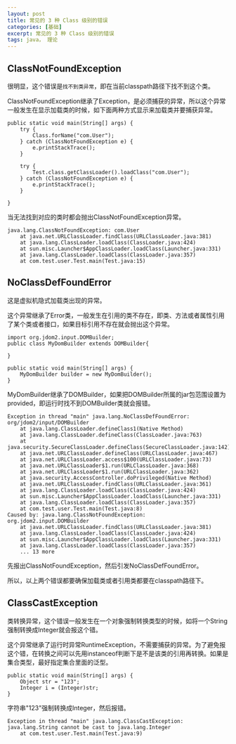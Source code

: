 ```yaml
---
layout: post
title: 常见的 3 种 Class 级别的错误
categories: [基础]
excerpt: 常见的 3 种 Class 级别的错误
tags: java， 理论  
---
```


## ClassNotFoundException

很明显，这个错误是`找不到类异常`，即在当前classpath路径下找不到这个类。

ClassNotFoundException继承了Exception，是必须捕获的异常，所以这个异常一般发生在显示加载类的时候，如下面两种方式显示来加载类并要捕获异常。

```
public static void main(String[] args) {
    try {
        Class.forName("com.User");
    } catch (ClassNotFoundException e) {
        e.printStackTrace();
    }

    try {
        Test.class.getClassLoader().loadClass("com.User");
    } catch (ClassNotFoundException e) {
        e.printStackTrace();
    }

}
```
当无法找到对应的类时都会抛出ClassNotFoundException异常。

```
java.lang.ClassNotFoundException: com.User
	at java.net.URLClassLoader.findClass(URLClassLoader.java:381)
	at java.lang.ClassLoader.loadClass(ClassLoader.java:424)
	at sun.misc.Launcher$AppClassLoader.loadClass(Launcher.java:331)
	at java.lang.ClassLoader.loadClass(ClassLoader.java:357)
	at com.test.user.Test.main(Test.java:15)
```

## NoClassDefFoundError

这是虚拟机隐式加载类出现的异常。

这个异常继承了Error类，一般发生在引用的类不存在，即类、方法或者属性引用了某个类或者接口，如果目标引用不存在就会抛出这个异常。

```
import org.jdom2.input.DOMBuilder;
public class MyDomBuilder extends DOMBuilder{

}
```
```
public static void main(String[] args) {
    MyDomBuilder builder = new MyDomBuilder();
}
```
MyDomBuilder继承了DOMBuilder，如果把DOMBuilder所属的jar包范围设置为provided，即运行时找不到DOMBuilder类就会报错。
```
Exception in thread "main" java.lang.NoClassDefFoundError: org/jdom2/input/DOMBuilder
	at java.lang.ClassLoader.defineClass1(Native Method)
	at java.lang.ClassLoader.defineClass(ClassLoader.java:763)
	at java.security.SecureClassLoader.defineClass(SecureClassLoader.java:142)
	at java.net.URLClassLoader.defineClass(URLClassLoader.java:467)
	at java.net.URLClassLoader.access$100(URLClassLoader.java:73)
	at java.net.URLClassLoader$1.run(URLClassLoader.java:368)
	at java.net.URLClassLoader$1.run(URLClassLoader.java:362)
	at java.security.AccessController.doPrivileged(Native Method)
	at java.net.URLClassLoader.findClass(URLClassLoader.java:361)
	at java.lang.ClassLoader.loadClass(ClassLoader.java:424)
	at sun.misc.Launcher$AppClassLoader.loadClass(Launcher.java:331)
	at java.lang.ClassLoader.loadClass(ClassLoader.java:357)
	at com.test.user.Test.main(Test.java:8)
Caused by: java.lang.ClassNotFoundException: org.jdom2.input.DOMBuilder
	at java.net.URLClassLoader.findClass(URLClassLoader.java:381)
	at java.lang.ClassLoader.loadClass(ClassLoader.java:424)
	at sun.misc.Launcher$AppClassLoader.loadClass(Launcher.java:331)
	at java.lang.ClassLoader.loadClass(ClassLoader.java:357)
	... 13 more
```
先报出ClassNotFoundException，然后引发NoClassDefFoundError。

所以，以上两个错误都要确保加载类或者引用类都要在classpath路径下。

## ClassCastException

类转换异常，这个错误一般发生在一个对象强制转换类型的时候，如将一个String强制转换成Integer就会报这个错。

这个异常继承了运行时异常RuntimeException，不需要捕获的异常。为了避免报这个错，在转换之间可以先用instanceof判断下是不是该类的引用再转换。如果是集合类型，最好指定集合里面的泛型。


```
public static void main(String[] args) {
    Object str = "123";
    Integer i = (Integer)str;
}
```

字符串"123"强制转换成Integer，然后报错。

```
Exception in thread "main" java.lang.ClassCastException: java.lang.String cannot be cast to java.lang.Integer
	at com.test.user.Test.main(Test.java:9)
```

